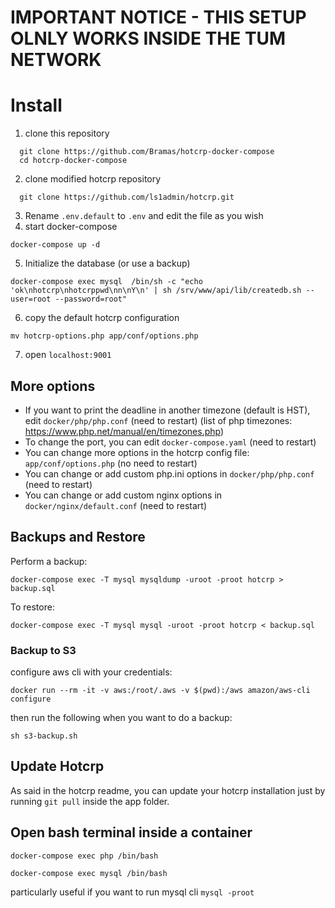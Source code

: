 # IMPORTANT NOTICE - THIS SETUP OLNLY WORKS INSIDE THE TUM NETWORK

# Install

1. clone this repository
  ```
    git clone https://github.com/Bramas/hotcrp-docker-compose
    cd hotcrp-docker-compose
  ```
2. clone modified hotcrp repository 
  ```
    git clone https://github.com/ls1admin/hotcrp.git
  ```
3. Rename `.env.default` to `.env` and edit the file as you wish 
4. start docker-compose
  ```
  docker-compose up -d
  ```
5. Initialize the database (or use a backup)
  ```
  docker-compose exec mysql  /bin/sh -c "echo 'ok\nhotcrp\nhotcrppwd\nn\nY\n' | sh /srv/www/api/lib/createdb.sh --user=root --password=root"
  ```
6. copy the default hotcrp configuration
  ```
  mv hotcrp-options.php app/conf/options.php
  ```
7. open `localhost:9001`


## More options

* If you want to print the deadline in another timezone (default is HST), edit `docker/php/php.conf` (need to restart) (list of php timezones: https://www.php.net/manual/en/timezones.php)
* To change the port, you can edit `docker-compose.yaml` (need to restart)
* You can change more options in the hotcrp config file: `app/conf/options.php` (no need to restart)
* You can change or add custom php.ini options in `docker/php/php.conf` (need to restart)
* You can change or add custom nginx options in `docker/nginx/default.conf` (need to restart)


## Backups and Restore

Perform a backup:
```
docker-compose exec -T mysql mysqldump -uroot -proot hotcrp > backup.sql
```

To restore:
```
docker-compose exec -T mysql mysql -uroot -proot hotcrp < backup.sql
```

### Backup to S3
configure aws cli with your credentials:
```
docker run --rm -it -v aws:/root/.aws -v $(pwd):/aws amazon/aws-cli configure
```

then run the following when you want to do a backup:
```
sh s3-backup.sh
```



## Update Hotcrp
As said in the hotcrp readme, you can update your hotcrp installation just by running `git pull` inside the app folder.


## Open bash terminal inside a container

```
docker-compose exec php /bin/bash
```


```
docker-compose exec mysql /bin/bash
```
particularly useful if you want to run mysql cli `mysql -proot`
